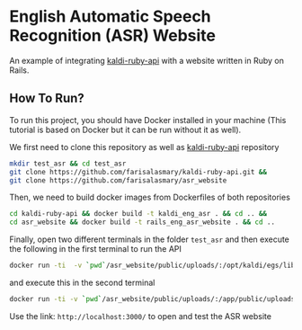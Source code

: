 # English Automatic Speech Recognition (ASR) Website
An example of integrating [kaldi-ruby-api](https://github.com/farisalasmary/kaldi-ruby-api) with a website written in Ruby on Rails.

## How To Run?
To run this project, you should have Docker installed in your machine (This tutorial is based on Docker but it can be run without it as well).

We first need to clone this repository as well as [kaldi-ruby-api](https://github.com/farisalasmary/kaldi-ruby-api) repository

```bash
mkdir test_asr && cd test_asr
git clone https://github.com/farisalasmary/kaldi-ruby-api.git &&
git clone https://github.com/farisalasmary/asr_website
```

Then, we need to build docker images from Dockerfiles of both repositories

```bash
cd kaldi-ruby-api && docker build -t kaldi_eng_asr . && cd .. &&
cd asr_website && docker build -t rails_eng_asr_website . && cd ..
```

Finally, open two different terminals in the folder `test_asr` and then execute the following in the first terminal to run the API
```bash
docker run -ti  -v `pwd`/asr_website/public/uploads/:/opt/kaldi/egs/librispeech/s5/audio_upload -p 9999:9999 --name kaldi_ruby_api kaldi_eng_asr:latest
```

and execute this in the second terminal
```bash
docker run -ti -v `pwd`/asr_website/public/uploads/:/app/public/uploads/ -p 3000:3000 --name asr_website rails_eng_asr_website:latest
```

Use the link: `http://localhost:3000/` to open and test the ASR website
